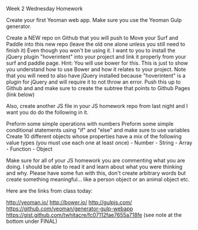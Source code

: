 Week 2 Wednesday Homework

Create your first Yeoman web app. Make sure you use the Yeoman Gulp generator.

Create a NEW repo on Github that you will push to
Move your Surf and Paddle into this new repo (leave the old one alone unless you still need to finish it)
Even though you won't be using it. I want to you to install the jQuery plugin "hoverintent" into your project and link it properly from your surf and paddle page. Hint: You will use bower for this. This is just to show you understand how to use Bower and how it relates to your project. Note that you will need to also have jQuery installed because "hoverintent" is a plugin for jQuery and will require it to not throw an error.
Push this up to Github and and make sure to create the subtree that points to Github Pages (link below)

Also, create another JS file in your JS homework repo from last night and I want you do do the following in it.

Preform some simple operations with numbers
Preform some simple conditional statements using "if" and "else" and make sure to use variables
Create 10 different objects whose properties have a mix of the following value types (you must use each one at least once)
                -  Number
                -  String
                -  Array
                -  Function
                -  Object

Make sure for all of your JS homework you are commenting what you are doing. I should be able to read it and learn about what you were thinking and why. Please have some fun with this, don't create arbitrary words but create something meaningful... like a person object or an animal object etc.

Here are the links from class today:

http://yeoman.io/
http://bower.io/
http://gulpjs.com/
https://github.com/yeoman/generator-gulp-webapp
https://gist.github.com/twhitacre/fc07112fae7655a718fe (see note at the bottom under FINAL)

